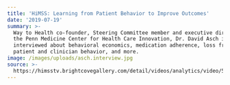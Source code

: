 ```yaml
---
title: 'HiMSS: Learning from Patient Behavior to Improve Outcomes'
date: '2019-07-19'
summary: >-
  Way to Health co-founder, Steering Committee member and executive director at
  the Penn Medicine Center for Health Care Innovation, Dr. David Asch is
  interviewed about behavioral economics, medication adherence, loss framing,
  patient and clinician behavior, and more.
image: /images/uploads/asch.interview.jpg
source: >-
  https://himsstv.brightcovegallery.com/detail/videos/analytics/video/5746335383001/learning-from-patient-behavior-to-improve-outcomes?startPlaylistAt=6036923798001
---
```


